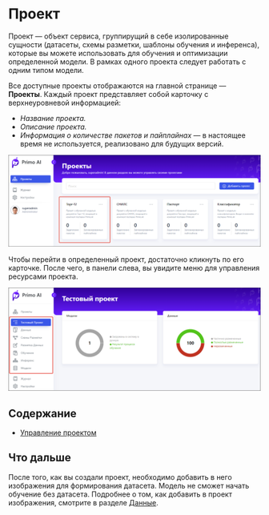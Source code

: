 # Проект

Проект — объект сервиса, группирущий в себе изолированные сущности (датасеты, схемы разметки, шаблоны обучения и инференса), которые вы можете использовать для обучения и оптимизации определенной модели. В рамках одного проекта следует работать с одним типом модели. 

Все доступные проекты отображаются на главной странице — **Проекты**. Каждый проект представляет собой карточку с верхнеуровневой информацией:
* *Название проекта.*
* *Описание проекта.*
* *Информация о количестве пакетов и пайплайнах* — в настоящее время не используется, реализовано для будущих версий.

![](<../../../../.gitbook/assets1/primo-ai/user-guide/project-card.png>)

Чтобы перейти в определенный проект, достаточно кликнуть по его карточке. После чего, в панели слева, вы увидите меню для управления ресурсами проекта. 

![](<../../../../.gitbook/assets1/primo-ai/user-guide/project-menu-panel.png>)


## Содержание

* [Управление проектом](https://github.com/PrimoRPA/Docs.Rus/blob/1299-%D0%BD%D0%B0%D0%BF%D0%B8%D1%81%D0%B0%D1%82%D1%8C-%D0%B4%D0%BE%D0%BA%D1%83%D0%BC%D0%B5%D0%BD%D1%82-%D0%BF%D0%BE-primoai/primo-ai/user/projects/project/operation-with-projects.md)


## Что дальше

После того, как вы создали проект, необходимо добавить в него изображения для формирования датасета. Модель не сможет начать обучение без датасета. Подробнее о том, как добавить в проект изображения, смотрите в разделе [Данные](https://github.com/PrimoRPA/Docs.Rus/tree/1299-%D0%BD%D0%B0%D0%BF%D0%B8%D1%81%D0%B0%D1%82%D1%8C-%D0%B4%D0%BE%D0%BA%D1%83%D0%BC%D0%B5%D0%BD%D1%82-%D0%BF%D0%BE-primoai/primo-ai/user/projects/data).
